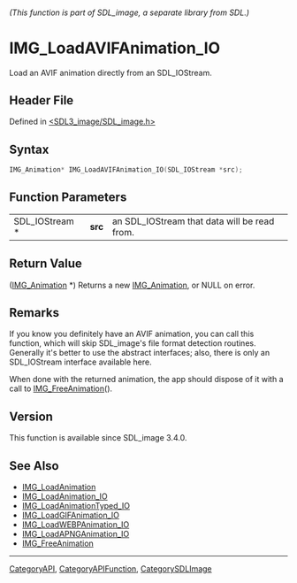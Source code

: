 ###### (This function is part of SDL_image, a separate library from SDL.)
# IMG_LoadAVIFAnimation_IO

Load an AVIF animation directly from an SDL_IOStream.

## Header File

Defined in [<SDL3_image/SDL_image.h>](https://github.com/libsdl-org/SDL_image/blob/main/include/SDL3_image/SDL_image.h)

## Syntax

```c
IMG_Animation* IMG_LoadAVIFAnimation_IO(SDL_IOStream *src);
```

## Function Parameters

|                |         |                                              |
| -------------- | ------- | -------------------------------------------- |
| SDL_IOStream * | **src** | an SDL_IOStream that data will be read from. |

## Return Value

([IMG_Animation](IMG_Animation) *) Returns a new
[IMG_Animation](IMG_Animation), or NULL on error.

## Remarks

If you know you definitely have an AVIF animation, you can call this
function, which will skip SDL_image's file format detection routines.
Generally it's better to use the abstract interfaces; also, there is only
an SDL_IOStream interface available here.

When done with the returned animation, the app should dispose of it with a
call to [IMG_FreeAnimation](IMG_FreeAnimation)().

## Version

This function is available since SDL_image 3.4.0.

## See Also

- [IMG_LoadAnimation](IMG_LoadAnimation)
- [IMG_LoadAnimation_IO](IMG_LoadAnimation_IO)
- [IMG_LoadAnimationTyped_IO](IMG_LoadAnimationTyped_IO)
- [IMG_LoadGIFAnimation_IO](IMG_LoadGIFAnimation_IO)
- [IMG_LoadWEBPAnimation_IO](IMG_LoadWEBPAnimation_IO)
- [IMG_LoadAPNGAnimation_IO](IMG_LoadAPNGAnimation_IO)
- [IMG_FreeAnimation](IMG_FreeAnimation)

----
[CategoryAPI](CategoryAPI), [CategoryAPIFunction](CategoryAPIFunction), [CategorySDLImage](CategorySDLImage)

